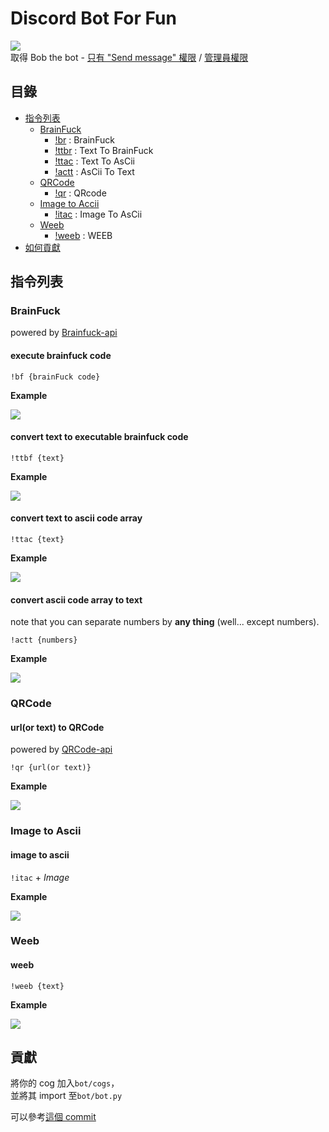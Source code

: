 # Discord Bot For Fun

![](https://i.imgur.com/ZQLLmKd.png)  
取得 Bob the bot - [只有 "Send message" 權限](https://discord.com/api/oauth2/authorize?client_id=808253042172493834&permissions=2048&scope=bot) / [管理員權限](https://discord.com/api/oauth2/authorize?client_id=808253042172493834&permissions=8&scope=bot)

## 目錄

- [指令列表](#cmd)
  - [BrainFuck](#cmd-bf)
    - [!br](#cmd-bf-bf) : BrainFuck
    - [!ttbr](#cmd-bf-ttbf) : Text To BrainFuck
    - [!ttac](#cmd-bf-ttac) : Text To AsCii
    - [!actt](#cmd-bf-actt) : AsCii To Text
  - [QRCode](#cmd-qr)
    - [!qr](#cmd-qr-qr) : QRcode
  - [Image to Accii](#cmd-itac)
    - [!itac](#cmd-itac-itac) : Image To AsCii
  - [Weeb](#cmd-weeb)
    - [!weeb](#cmd-weeb-weeb) : WEEB
- [如何貢獻](#contribute)

## 指令列表 <a id="cmd"></a>

### BrainFuck <a id="cmd-bf"></a>

powered by [Brainfuck-api](https://github.com/BWsix/Brainfuck-api)

#### execute brainfuck code <a id="cmd-bf-bf"></a>

`!bf {brainFuck code}`

**Example**

![](https://i.imgur.com/p0WK3yP.png)

#### convert text to executable brainfuck code <a id="cmd-bf-ttbf"></a>

`!ttbf {text}`

**Example**

![](https://i.imgur.com/WSUDhxl.png)

#### convert text to ascii code array <a id="cmd-bf-ttac"></a>

`!ttac {text}`

**Example**

![](https://i.imgur.com/6ZPo0iN.png)

#### convert ascii code array to text<a id="cmd-bf-actt"></a>

note that you can separate numbers by **any thing** (well... except numbers).

`!actt {numbers}`

**Example**

![](https://i.imgur.com/Mp6A0A8.png)

### QRCode <a id="cmd-qr"></a>

#### url(or text) to QRCode <a id="cmd-qr-qr"></a>

powered by [QRCode-api](https://github.com/BWsix/QRCode-api)

`!qr {url(or text)}`

**Example**

![](https://i.imgur.com/vnROdjL.png)

### Image to Ascii <a id="cmd-itac"></a>

#### image to ascii <a id="cmd-itac-itac"></a>

`!itac` + _Image_

**Example**

![](https://i.imgur.com/J64mnSg.png)

### Weeb <a id="cmd-weeb"></a>

#### weeb <a id="cmd-weeb-weeb"></a>

`!weeb {text}`

**Example**

![](https://i.imgur.com/ck6HeED.png)

## 貢獻 <a id="contribute"></a>

將你的 cog 加入`bot/cogs`，  
並將其 import 至`bot/bot.py`

可以參考[這個 commit](https://github.com/BWsix/discord-bot/commit/d480e48fa13de79ed4af03fb7590643ad1d0c08e)
